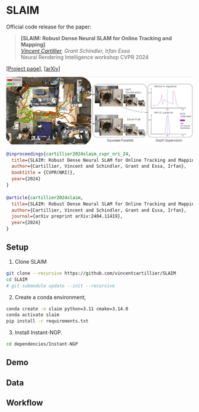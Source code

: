 # SLAIM

Official code release for the paper:

> **[SLAIM: Robust Dense Neural SLAM for Online Tracking and Mapping]** <br />
> *[Vincent Cartillier](https://vincentcartillier.github.io/), Grant Schindler, Irfan Essa* <br />
> Neural Rendering Intelligence workshop CVPR 2024 <br />


[[Project page](https://vincentcartillier.github.io/slaim.html)], [[arXiv](https://arxiv.org/abs/2404.11419)]

![High level overview of SLAIM capabilities](assets/slaim.png)


```bibtex
@inproceedings{cartillier2024slaim_cvpr_nri_24,
  title={SLAIM: Robust Dense Neural SLAM for Online Tracking and Mapping},
  author={Cartillier, Vincent and Schindler, Grant and Essa, Irfan},
  booktitle = {CVPR(NRI)},
  year={2024}
}

@article{cartillier2024slaim,
  title={SLAIM: Robust Dense Neural SLAM for Online Tracking and Mapping},
  author={Cartillier, Vincent and Schindler, Grant and Essa, Irfan},
  journal={arXiv preprint arXiv:2404.11419},
  year={2024}
}
```

## Setup
1. Clone SLAIM
```bash
git clone --recursive https://github.com/vincentcartillier/SLAIM
cd SLAIM
# git submodule update --init --recursive
```

2. Create a conda environment,
```bash
conda create -n slaim python=3.11 cmake=3.14.0
conda activate slaim
pip install -r requirements.txt
```

3. Install Instant-NGP.
```bash
cd dependencies/Instant-NGP
```

## Demo



## Data



## Workflow


